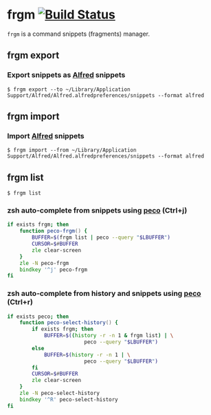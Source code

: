 # frgm [![Build Status](https://github.com/k1LoW/frgm/workflows/build/badge.svg)](https://github.com/k1LoW/frgm/actions)

`frgm` is a command snippets (fragments) manager.

## frgm export

### Export snippets as [Alfred](https://www.alfredapp.com/) snippets

``` console
$ frgm export --to ~/Library/Application Support/Alfred/Alfred.alfredpreferences/snippets --format alfred
```

## frgm import

### Import [Alfred](https://www.alfredapp.com/) snippets

``` console
$ frgm import --from ~/Library/Application Support/Alfred/Alfred.alfredpreferences/snippets --format alfred
```

## frgm list

``` console
$ frgm list
```

### zsh auto-complete from snippets using [peco](https://github.com/peco/peco) (Ctrl+j)

``` zsh
if exists frgm; then
    function peco-frgm() {
        BUFFER=$(frgm list | peco --query "$LBUFFER")
        CURSOR=$#BUFFER
        zle clear-screen
    }
    zle -N peco-frgm
    bindkey '^j' peco-frgm
fi
```

### zsh auto-complete from history and snippets using [peco](https://github.com/peco/peco) (Ctrl+r)

``` zsh
if exists peco; then
    function peco-select-history() {
        if exists frgm; then
            BUFFER=$((history -r -n 1 & frgm list) | \
                         peco --query "$LBUFFER")
        else
            BUFFER=$(history -r -n 1 | \
                         peco --query "$LBUFFER")
        fi
        CURSOR=$#BUFFER
        zle clear-screen
    }
    zle -N peco-select-history
    bindkey '^R' peco-select-history
fi
```
